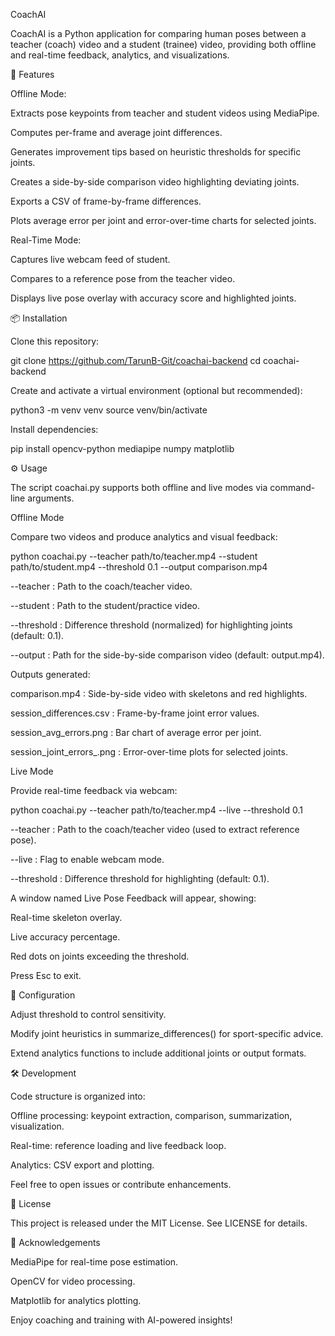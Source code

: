 CoachAI

CoachAI is a Python application for comparing human poses between a teacher (coach) video and a student (trainee) video, providing both offline and real-time feedback, analytics, and visualizations.

🚀 Features

Offline Mode:

Extracts pose keypoints from teacher and student videos using MediaPipe.

Computes per-frame and average joint differences.

Generates improvement tips based on heuristic thresholds for specific joints.

Creates a side-by-side comparison video highlighting deviating joints.

Exports a CSV of frame-by-frame differences.

Plots average error per joint and error-over-time charts for selected joints.

Real-Time Mode:

Captures live webcam feed of student.

Compares to a reference pose from the teacher video.

Displays live pose overlay with accuracy score and highlighted joints.

📦 Installation

Clone this repository:

git clone https://github.com/TarunB-Git/coachai-backend 
cd coachai-backend

Create and activate a virtual environment (optional but recommended):

python3 -m venv venv source venv/bin/activate

Install dependencies:

pip install opencv-python mediapipe numpy matplotlib

⚙️ Usage

The script coachai.py supports both offline and live modes via command-line arguments.

Offline Mode

Compare two videos and produce analytics and visual feedback:

python coachai.py --teacher path/to/teacher.mp4 --student path/to/student.mp4 --threshold 0.1 --output comparison.mp4

--teacher : Path to the coach/teacher video.

--student : Path to the student/practice video.

--threshold : Difference threshold (normalized) for highlighting joints (default: 0.1).

--output : Path for the side-by-side comparison video (default: output.mp4).

Outputs generated:

comparison.mp4 : Side-by-side video with skeletons and red highlights.

session_differences.csv : Frame-by-frame joint error values.

session_avg_errors.png : Bar chart of average error per joint.

session_joint_errors_.png : Error-over-time plots for selected joints.

Live Mode

Provide real-time feedback via webcam:

python coachai.py --teacher path/to/teacher.mp4 --live --threshold 0.1

--teacher : Path to the coach/teacher video (used to extract reference pose).

--live : Flag to enable webcam mode.

--threshold : Difference threshold for highlighting (default: 0.1).

A window named Live Pose Feedback will appear, showing:

Real-time skeleton overlay.

Live accuracy percentage.

Red dots on joints exceeding the threshold.

Press Esc to exit.

🔧 Configuration

Adjust threshold to control sensitivity.

Modify joint heuristics in summarize_differences() for sport-specific advice.

Extend analytics functions to include additional joints or output formats.

🛠️ Development

Code structure is organized into:

Offline processing: keypoint extraction, comparison, summarization, visualization.

Real-time: reference loading and live feedback loop.

Analytics: CSV export and plotting.

Feel free to open issues or contribute enhancements.

📜 License

This project is released under the MIT License. See LICENSE for details.

🙏 Acknowledgements

MediaPipe for real-time pose estimation.

OpenCV for video processing.

Matplotlib for analytics plotting.

Enjoy coaching and training with AI-powered insights!